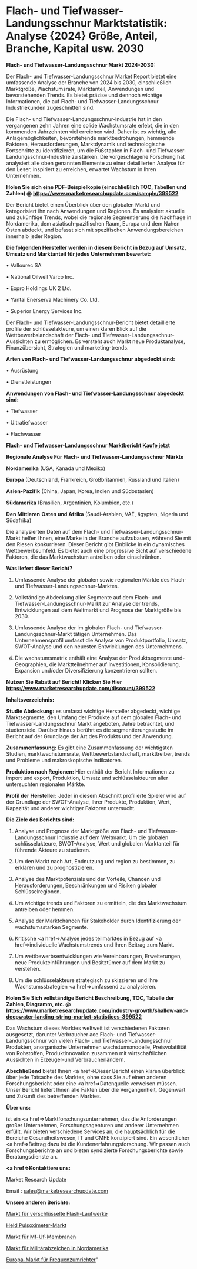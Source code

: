 # Flach- und Tiefwasser-Landungsschnur Marktstatistik: Analyse {2024} Größe, Anteil, Branche, Kapital usw. 2030

<strong>Flach- und Tiefwasser-Landungsschnur Markt 2024-2030:</strong>

Der Flach- und Tiefwasser-Landungsschnur Market Report bietet eine umfassende Analyse der Branche von 2024 bis 2030, einschließlich Marktgröße, Wachstumsrate, Marktanteil, Anwendungen und bevorstehenden Trends. Es bietet präzise und dennoch wichtige Informationen, die auf Flach- und Tiefwasser-Landungsschnur Industriekunden zugeschnitten sind.

Die Flach- und Tiefwasser-Landungsschnur-Industrie hat in den vergangenen zehn Jahren eine solide Wachstumsrate erlebt, die in den kommenden Jahrzehnten viel erreichen wird. Daher ist es wichtig, alle Anlagemöglichkeiten, bevorstehende marktbedrohungen, hemmende Faktoren, Herausforderungen, Marktdynamik und technologische Fortschritte zu identifizieren, um die Fußstapfen in Flach- und Tiefwasser-Landungsschnur-Industrie zu stärken. Die vorgeschlagene Forschung hat analysiert alle oben genannten Elemente zu einer detaillierten Analyse für den Leser, inspiriert zu erreichen, erwartet Wachstum in Ihren Unternehmen.

<strong>Holen Sie sich eine PDF-Beispielkopie (einschließlich TOC, Tabellen und Zahlen) @
</strong><strong><a href=https://www.marketresearchupdate.com/sample/399522><strong>https://www.marketresearchupdate.com/sample/399522</u></font></a></strong></strong>

Der Bericht bietet einen Überblick über den globalen Markt und kategorisiert ihn nach Anwendungen und Regionen. Es analysiert aktuelle und zukünftige Trends, wobei die regionale Segmentierung die Nachfrage in Nordamerika, dem asiatisch-pazifischen Raum, Europa und dem Nahen Osten abdeckt, und befasst sich mit spezifischen Anwendungsbereichen innerhalb jeder Region.

<strong>Die folgenden Hersteller werden in diesem Bericht in Bezug auf Umsatz, Umsatz und Marktanteil für jedes Unternehmen bewertet:</strong>

• Vallourec SA

• National Oilwell Varco Inc.

• Expro Holdings UK 2 Ltd.

• Yantai Enerserva Machinery Co. Ltd.

• Superior Energy Services Inc.

Der Flach- und Tiefwasser-Landungsschnur-Bericht bietet detaillierte profile der schlüsselakteure, um einen klaren Blick auf die Wettbewerbslandschaft der Flach- und Tiefwasser-Landungsschnur-Aussichten zu ermöglichen. Es versteht auch Markt neue Produktanalyse, Finanzübersicht, Strategien und marketing-trends.

<strong>Arten von Flach- und Tiefwasser-Landungsschnur abgedeckt sind:</strong>

• Ausrüstung

• Dienstleistungen

<strong>Anwendungen von Flach- und Tiefwasser-Landungsschnur abgedeckt sind:</strong>

• Tiefwasser

• Ultratiefwasser

• Flachwasser

<strong>Flach- und Tiefwasser-Landungsschnur Marktbericht <a href=https://www.marketresearchupdate.com/buynow/399522>Kaufe jetzt</a></strong>

<strong>Regionale Analyse Für Flach- und Tiefwasser-Landungsschnur Märkte</strong>

<strong>Nordamerika</strong> (USA, Kanada und Mexiko)

<strong>Europa</strong> (Deutschland, Frankreich, Großbritannien, Russland und Italien)

<strong>Asien-Pazifik</strong> (China, Japan, Korea, Indien und Südostasien)

<strong>Südamerika</strong> (Brasilien, Argentinien, Kolumbien, etc.)

<strong>Den Mittleren</strong> <strong>Osten und Afrika</strong> (Saudi-Arabien, VAE, ägypten, Nigeria und Südafrika)

Die analysierten Daten auf dem Flach- und Tiefwasser-Landungsschnur-Markt helfen Ihnen, eine Marke in der Branche aufzubauen, während Sie mit den Riesen konkurrieren. Dieser Bericht gibt Einblicke in ein dynamisches Wettbewerbsumfeld. Es bietet auch eine progressive Sicht auf verschiedene Faktoren, die das Marktwachstum antreiben oder einschränken.

<strong>Was liefert dieser Bericht?</strong>

1. Umfassende Analyse der globalen sowie regionalen Märkte des Flach- und Tiefwasser-Landungsschnur-Marktes.

2. Vollständige Abdeckung aller Segmente auf dem Flach- und Tiefwasser-Landungsschnur-Markt zur Analyse der trends, Entwicklungen auf dem Weltmarkt und Prognose der Marktgröße bis 2030.

3. Umfassende Analyse der im globalen Flach- und Tiefwasser-Landungsschnur-Markt tätigen Unternehmen. Das Unternehmensprofil umfasst die Analyse von Produktportfolio, Umsatz, SWOT-Analyse und den neuesten Entwicklungen des Unternehmens.

4. Die wachstumsmatrix enthält eine Analyse der Produktsegmente und-Geographien, die Marktteilnehmer auf Investitionen, Konsolidierung, Expansion und/oder Diversifizierung konzentrieren sollten.

<strong>Nutzen Sie Rabatt auf Bericht! Klicken Sie Hier
</strong><strong><a href=https://www.marketresearchupdate.com/discount/399522>https://www.marketresearchupdate.com/discount/399522</b></u></font></strong></a>

<strong>Inhaltsverzeichnis:</strong>

<strong>Studie Abdeckung:</strong> es umfasst wichtige Hersteller abgedeckt, wichtige Marktsegmente, den Umfang der Produkte auf dem globalen Flach- und Tiefwasser-Landungsschnur Markt angeboten, Jahre betrachtet, und studienziele. Darüber hinaus berührt es die segmentierungsstudie im Bericht auf der Grundlage der Art des Produkts und der Anwendung.

<strong>Zusammenfassung:</strong> Es gibt eine Zusammenfassung der wichtigsten Studien, marktwachstumsrate, Wettbewerbslandschaft, markttreiber, trends und Probleme und makroskopische Indikatoren.

<strong>Produktion nach Regionen:</strong> Hier enthält der Bericht Informationen zu import und export, Produktion, Umsatz und schlüsselakteuren aller untersuchten regionalen Märkte.

<strong>Profil der Hersteller:</strong> Jeder in diesem Abschnitt profilierte Spieler wird auf der Grundlage der SWOT-Analyse, Ihrer Produkte, Produktion, Wert, Kapazität und anderer wichtiger Faktoren untersucht.

<strong>Die Ziele des Berichts sind:</strong>

1) Analyse und Prognose der Marktgröße von Flach- und Tiefwasser-Landungsschnur Industrie auf dem Weltmarkt.
Um die globalen schlüsselakteure, SWOT-Analyse, Wert und globalen Marktanteil für führende Akteure zu studieren.

2) Um den Markt nach Art, Endnutzung und region zu bestimmen, zu erklären und zu prognostizieren.

3) Analyse des Marktpotenzials und der Vorteile, Chancen und Herausforderungen, Beschränkungen und Risiken globaler Schlüsselregionen.

4) Um wichtige trends und Faktoren zu ermitteln, die das Marktwachstum antreiben oder hemmen.

5) Analyse der Marktchancen für Stakeholder durch Identifizierung der wachstumsstarken Segmente.

6) Kritische <a href=>Analyse</a> jedes teilmarktes in Bezug auf <a href=>individuelle</a> Wachstumstrends und Ihren Beitrag zum Markt.

7) Um wettbewerbsentwicklungen wie Vereinbarungen, Erweiterungen, neue Produkteinführungen und Besitztümer auf dem Markt zu verstehen.

8) Um die schlüsselakteure strategisch zu skizzieren und Ihre Wachstumsstrategien <a href=>umfassend</a> zu analysieren.

<strong>Holen Sie Sich vollständige Bericht Beschreibung, TOC, Tabelle der Zahlen, Diagramm, etc. @ </strong><strong><a href=https://www.marketresearchupdate.com/industry-growth/shallow-and-deepwater-landing-string-market-statistices-399522>https://www.marketresearchupdate.com/industry-growth/shallow-and-deepwater-landing-string-market-statistices-399522</a></font></strong>

Das Wachstum dieses Marktes weltweit ist verschiedenen Faktoren ausgesetzt, darunter Verbraucher ace Flach- und Tiefwasser-Landungsschnur von vielen Flach- und Tiefwasser-Landungsschnur Produkten, anorganische Unternehmen wachstumsmodelle, Preisvolatilität von Rohstoffen, Produktinnovation zusammen mit wirtschaftlichen Aussichten in Erzeuger-und Verbraucherländern.

<strong>Abschließend</strong> bietet Ihnen <a href=>Dieser</a> Bericht einen klaren überblick über jede Tatsache des Marktes, ohne dass Sie auf einen anderen Forschungsbericht oder eine <a href=>Datenquelle</a> verweisen müssen. Unser Bericht liefert Ihnen alle Fakten über die Vergangenheit, Gegenwart und Zukunft des betreffenden Marktes.

<strong>Über uns:</strong>

 ist ein <a href=>Marktfors</a>chungsunternehmen, das die Anforderungen großer Unternehmen, Forschungsagenturen und anderer Unternehmen erfüllt. Wir bieten verschiedene Services an, die hauptsächlich für die Bereiche Gesundheitswesen, IT und CMFE konzipiert sind. Ein wesentlicher <a href=>Beitrag</a> dazu ist die Kundenerfahrungsforschung. Wir passen auch Forschungsberichte an und bieten syndizierte Forschungsberichte sowie Beratungsdienste an.

<strong><a href=>Kontaktiere uns:</a></strong>

Market Research Update

Email : sales@marketresearchupdate.com

<strong>Unsere anderen Berichte:</strong>

<a href=https://www.linkedin.com/pulse/encrypted-flash-drives-market-2023-2029-in-depth>Markt für verschlüsselte Flash-Laufwerke</a>

<a href=https://www.linkedin.com/pulse/held-pulse-oximeters-market-future>Held Pulsoximeter-Markt</a>

<a href=https://www.linkedin.com/pulse/mf-uf-membrane-market-outlooks-2023-size-shares>Markt für Mf-Uf-Membranen</a>

<a href=https://www.linkedin.com/pulse/north-america-military-badges-market-report-covers-future>Markt für Militärabzeichen in Nordamerika</a>

<a href=https://www.linkedin.com/pulse/europe-variable-frequency-drive-market-2023>Europa-Markt für Frequenzumrichter</a>"

